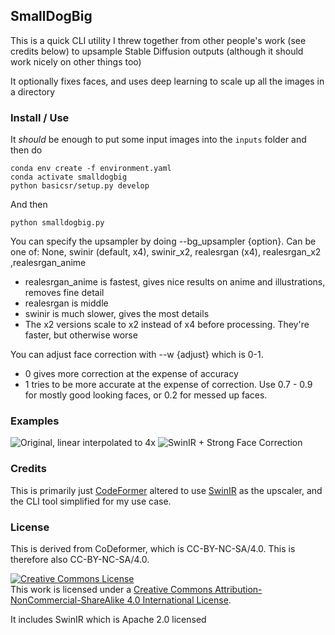 ## SmallDogBig

This is a quick CLI utility I threw together from other people's work (see credits below)
to upsample Stable Diffusion outputs (although it should work nicely on other things too)

It optionally fixes faces, and uses deep learning to scale up all the images in a directory

### Install / Use

It _should_ be enough to put some input images into the `inputs` folder and then do

```
conda env create -f environment.yaml
conda activate smalldogbig
python basicsr/setup.py develop
```

And then

```
python smalldogbig.py 
```

You can specify the upsampler by doing --bg_upsampler {option}. 
Can be one of: None, swinir (default, x4), swinir_x2, realesrgan (x4), realesrgan_x2 ,realesrgan_anime
- realesrgan_anime is fastest, gives nice results on anime and illustrations, removes fine detail
- realesrgan is middle
- swinir is much slower, gives the most details
- The x2 versions scale to x2 instead of x4 before processing. They're faster, but otherwise worse

You can adjust face correction with --w {adjust} which is 0-1. 
- 0 gives more correction at the expense of accuracy
- 1 tries to be more accurate at the expense of correction.
Use 0.7 - 0.9 for mostly good looking faces, or 0.2 for messed up faces.

### Examples

![Original, linear interpolated to 4x](/outputs/inputs/PrincessSummerFruit_bgsr_swinir_facesr_swinir.png?raw=true "Original, linear interpolated to 4x")
![SwinIR + Strong Face Correction](/outputs/inputs/PrincessSummerFruit_bgsr_swinir_facesr_swinir.png?raw=true "SwinIR + Strong Face Correction")

### Credits

This is primarily just [CodeFormer](https://github.com/sczhou/CodeFormer) altered to
use [SwinIR](https://github.com/JingyunLiang/SwinIR) as the upscaler, and the CLI tool
simplified for my use case.

### License

This is derived from CoDeformer, which is CC-BY-NC-SA/4.0. This is therefore also CC-BY-NC-SA/4.0.

<a rel="license" href="http://creativecommons.org/licenses/by-nc-sa/4.0/"><img alt="Creative Commons License" style="border-width:0" src="https://i.creativecommons.org/l/by-nc-sa/4.0/88x31.png" /></a><br />This work is licensed under a <a rel="license" href="http://creativecommons.org/licenses/by-nc-sa/4.0/">Creative Commons Attribution-NonCommercial-ShareAlike 4.0 International License</a>.

It includes SwinIR which is Apache 2.0 licensed


